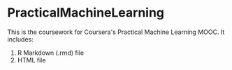 # PracticalMachineLearning
This is the coursework for Coursera's Practical Machine Learning MOOC. It includes:
1. R Markdown (.rmd) file
2. HTML file
